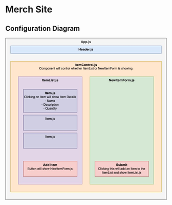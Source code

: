 # Merch Site

## Configuration Diagram

![config diagram](https://github.com/ericamarroquin/merch-site/blob/main/src/components/img/config-diagram.jpg?raw=true)
